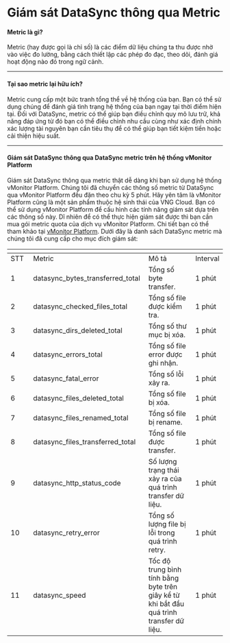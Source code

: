 # Giám sát DataSync thông qua Metric

#### Metric là gì? <a href="#giamsatdatasyncthongquametric-metriclagi" id="giamsatdatasyncthongquametric-metriclagi"></a>

Metric (hay được gọi là chỉ số) là các điểm dữ liệu chúng ta thu được nhờ vào việc đo lường, bằng cách thiết lập các phép đo đạc, theo dõi, đánh giá hoạt động nào đó trong ngữ cảnh.

***

#### Tại sao metric lại hữu ích? <a href="#giamsatdatasyncthongquametric-taisaometriclaihuuich" id="giamsatdatasyncthongquametric-taisaometriclaihuuich"></a>

Metric cung cấp một bức tranh tổng thể về hệ thống của bạn. Bạn có thể sử dụng chúng để đánh giá tình trạng hệ thống của bạn ngay tại thời điểm hiện tại. Đối với DataSync, metric có thể giúp bạn điều chỉnh quy mô lưu trữ, khả năng đáp ứng từ đó bạn có thể điều chỉnh nhu cầu cùng như xác định chính xác lượng tài nguyên bạn cần tiêu thụ để có thể giúp bạn tiết kiệm tiền hoặc cải thiện hiệu suất.

***

#### Giám sát DataSync thông qua DataSync metric trên hệ thống vMonitor Platform <a href="#giamsatdatasyncthongquametric-giamsatdatasyncthongquadatasyncmetrictrenhethongvmonitorplatform" id="giamsatdatasyncthongquametric-giamsatdatasyncthongquadatasyncmetrictrenhethongvmonitorplatform"></a>

Giám sát DataSync thông qua metric thật dễ dàng khi bạn sử dụng hệ thống vMonitor Platform. Chúng tôi đã chuyển các thông số metric từ DataSync qua vMonitor Platform đều đặn theo chu kỳ 5 phút. Hãy yên tâm là vMonitor Platform cũng là một sản phẩm thuộc hệ sinh thái của VNG Cloud. Bạn có thể sử dụng vMonitor Platform để cấu hình các tính năng giám sát dựa trên các thông số này. Dĩ nhiên để có thể thực hiện giám sát được thì bạn cần mua gói metric quota của dịch vụ vMonitor Platform. Chi tiết bạn có thể tham khảo tại [vMonitor Platform](https://docs.vngcloud.vn/display/ONVINA/vMonitor+Platform). Dưới đây là danh sách DataSync metric mà chúng tôi đã cung cấp cho mục đích giám sát:

<table data-header-hidden><thead><tr><th width="85"></th><th width="283"></th><th width="344"></th><th></th></tr></thead><tbody><tr><td>STT</td><td>Metric</td><td>Mô tả</td><td>Interval</td></tr><tr><td>1</td><td>datasync_bytes_transferred_total</td><td>Tổng số byte transfer.</td><td>1 phút</td></tr><tr><td>2</td><td>datasync_checked_files_total</td><td>Tổng số file được kiểm tra.</td><td>1 phút</td></tr><tr><td>3</td><td>datasync_dirs_deleted_total</td><td>Tổng số thư mục bị xóa.</td><td>1 phút</td></tr><tr><td>4</td><td>datasync_errors_total</td><td>Tổng số file error được ghi nhận.</td><td>1 phút</td></tr><tr><td>5</td><td>datasync_fatal_error</td><td>Tổng số lỗi xảy ra.</td><td>1 phút</td></tr><tr><td>6</td><td>datasync_files_deleted_total</td><td>Tổng số file bị xóa.</td><td>1 phút</td></tr><tr><td>7</td><td>datasync_files_renamed_total</td><td>Tổng số file bị rename.</td><td>1 phút</td></tr><tr><td>8</td><td>datasync_files_transferred_total</td><td>Tổng số file được transfer.</td><td>1 phút</td></tr><tr><td>9</td><td>datasync_http_status_code</td><td>Số lượng trạng thái xảy ra của quá trình transfer dữ liệu.</td><td>1 phút</td></tr><tr><td>10</td><td>datasync_retry_error</td><td>Tổng số lượng file bị lỗi trong quá trình retry.</td><td>1 phút</td></tr><tr><td>11</td><td>datasync_speed</td><td>Tốc độ trung bình tính bằng byte trên giây kể từ khi bắt đầu quá trình transfer dữ liệu.</td><td>1 phút</td></tr></tbody></table>
